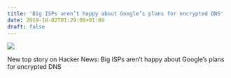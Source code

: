 ```yaml
---
title: 'Big ISPs aren’t happy about Google’s plans for encrypted DNS'
date: 2019-10-02T01:29:00+01:00
draft: false
---
```


![](https://ifttt.com/images/no_image_card.png)  

New top story on Hacker News: Big ISPs aren’t happy about Google’s plans for encrypted DNS
